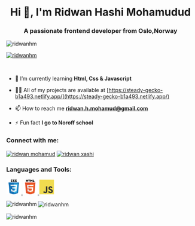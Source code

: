 <h1 align="center">Hi 👋, I'm Ridwan Hashi Mohamudud</h1>
<h3 align="center">A passionate frontend developer from Oslo,Norway</h3>

<p align="left"> <img src="https://komarev.com/ghpvc/?username=ridwanhm&label=Profile%20views&color=0e75b6&style=flat" alt="ridwanhm" /> </p>

<p align="left"> <a href="https://github.com/ryo-ma/github-profile-trophy"><img src="https://github-profile-trophy.vercel.app/?username=ridwanhm" alt="ridwanhm" /></a> </p>

<p align="left"> <a href="https://twitter.com/" target="blank"><img src="https://img.shields.io/twitter/follow/?logo=twitter&style=for-the-badge" alt="" /></a> </p>

- 🌱 I’m currently learning **Html, Css & Javascript**

- 👨‍💻 All of my projects are available at [https://steady-gecko-b1a493.netlify.app/](https://steady-gecko-b1a493.netlify.app/)

- 📫 How to reach me **ridwan.h.mohamud@gmail.com**

- ⚡ Fun fact **I go to Noroff school**

<h3 align="left">Connect with me:</h3>
<p align="left">
<a href="https://linkedin.com/in/ridwan mohamud" target="blank"><img align="center" src="https://raw.githubusercontent.com/rahuldkjain/github-profile-readme-generator/master/src/images/icons/Social/linked-in-alt.svg" alt="ridwan mohamud" height="30" width="40" /></a>
<a href="https://fb.com/ridwan xashi" target="blank"><img align="center" src="https://raw.githubusercontent.com/rahuldkjain/github-profile-readme-generator/master/src/images/icons/Social/facebook.svg" alt="ridwan xashi" height="30" width="40" /></a>
</p>

<h3 align="left">Languages and Tools:</h3>
<p align="left"> <a href="https://www.w3schools.com/css/" target="_blank" rel="noreferrer"> <img src="https://raw.githubusercontent.com/devicons/devicon/master/icons/css3/css3-original-wordmark.svg" alt="css3" width="40" height="40"/> </a> <a href="https://www.w3.org/html/" target="_blank" rel="noreferrer"> <img src="https://raw.githubusercontent.com/devicons/devicon/master/icons/html5/html5-original-wordmark.svg" alt="html5" width="40" height="40"/> </a> <a href="https://developer.mozilla.org/en-US/docs/Web/JavaScript" target="_blank" rel="noreferrer"> <img src="https://raw.githubusercontent.com/devicons/devicon/master/icons/javascript/javascript-original.svg" alt="javascript" width="40" height="40"/> </a> </p>

<p><img align="left" src="https://github-readme-stats.vercel.app/api/top-langs?username=ridwanhm&show_icons=true&locale=en&layout=compact" alt="ridwanhm" /></p>

<p>&nbsp;<img align="center" src="https://github-readme-stats.vercel.app/api?username=ridwanhm&show_icons=true&locale=en" alt="ridwanhm" /></p>

<p><img align="center" src="https://github-readme-streak-stats.herokuapp.com/?user=ridwanhm&" alt="ridwanhm" /></p>

